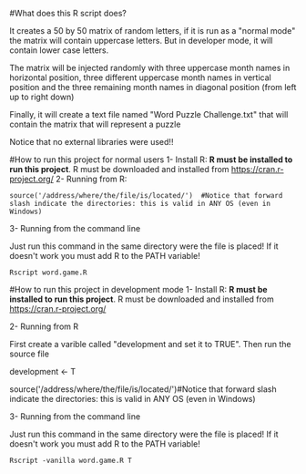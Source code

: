 #What does this R script does?

It creates a 50 by 50 matrix of random letters, if it is run as a "normal mode" the matrix will contain uppercase letters. But in developer mode, it will contain lower case letters.

The matrix will be injected randomly with three uppercase month names in horizontal position, three different uppercase month names in vertical position and the three remaining month names in diagonal position (from left up to right down)

Finally, it will create a text file named "Word Puzzle Challenge.txt" that will contain the matrix that will represent a puzzle

Notice that no external libraries were used!!


#How to run this project for normal users
1- Install R: **R must be installed to run this project**.  R must be downloaded and installed from https://cran.r-project.org/
2- Running from R:

    source('/address/where/the/file/is/located/')  #Notice that forward slash indicate the directories: this is valid in ANY OS (even in Windows)

3- Running from the command line
	
Just run this command in the same directory were the file is placed! If it doesn't work you must add R to the PATH variable!

    Rscript word.game.R

#How to run this project in development mode 
1- Install R: **R must be installed to run this project**. R must be downloaded and installed from https://cran.r-project.org/

2- Running from R

First create a varible called "development and set it to TRUE". Then run the source file


   development <- T

   source('/address/where/the/file/is/located/')#Notice that forward slash indicate the directories: this is valid in ANY OS (even in Windows)

3- Running from the command line

Just run this command in the same directory were the file is placed! If it doesn't work you must add R to the PATH variable!

    Rscript -vanilla word.game.R T




